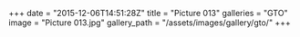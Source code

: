 +++
date = "2015-12-06T14:51:28Z"
title = "Picture 013"
galleries = "GTO"
image = "Picture 013.jpg"
gallery_path = "/assets/images/gallery/gto/"
+++
